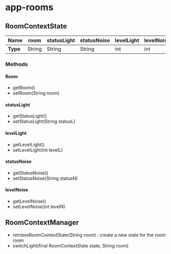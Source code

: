 # app-rooms


## RoomContextState

|  **Name**  |   room     |   statusLight   |   statusNoise  |   levelLight     |   levelNoise     |
| ---------- | ---------- | --------------- | -------------- | ---------------- | ---------------- |
|  **Type**  |   String   |      String     |     String     |       int        |       int        |


### Methods
#### Room
* getRoom()
* setRoom(String room)

#### statusLight
* getStatusLight()
* setStatusLight(String statusL)

#### levelLight
* getLevelLight()
* setLevelLight(int levelL)

#### statusNoise
* getStatusNoise()
* setStatusNoise(String statusN)

#### levelNoise
* getLevelNoise()
* setLevelNoise(int levelN)


## RoomContextManager

* retrieveRoomContextState(String room) : create a new state for the room room
* switchLight(final RoomContextState state, String room)

